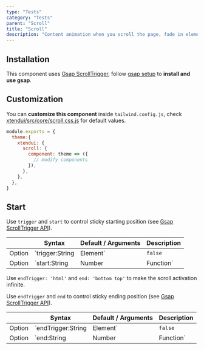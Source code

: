 ```yaml
---
type: "Tests"
category: "Tests"
parent: "Scroll"
title: "Scroll"
description: "Content animation when you scroll the page, fade in elements, parallax."
---
```


## Installation

This component uses [Gsap ScrollTrigger](https://greensock.com/docs/v3/Plugins/ScrollTrigger), follow [gsap setup](/introduction/getting-started/setup#javascript-gsap) to **install and use gsap**.

## Customization

You can **customize this component** inside `tailwind.config.js`, check [xtendui/src/core/scroll.css.js](https://github.com/minimit/xtendui/blob/master/src/core/scroll.css.js) for default values.

```jsx
module.exports = {
  theme:{
    xtendui: {
      scroll: {
        component: theme => ({
          // modify components
        }),
      },
    },
  },
}
```

## Start

Use `trigger` and `start` to control sticky starting position (see [Gsap ScrollTrigger API](https://greensock.com/docs/v3/Plugins/ScrollTrigger)).

<div class="table-overflow">

|                         | Syntax                                    | Default / Arguments                       | Description                   |
| ----------------------- | ----------------------------------------- | ----------------------------- | ----------------------------- |
| Option                  | `trigger:String|Element`                          | `false`        | Trigger           |
| Option                  | `start:String|Number|Function`                          | `'top bottom'`        | Start position: first argument is for trigger second argument is for scroller            |

</div>

Use `endTrigger: 'html'` and `end: 'bottom top'` to make the scroll activation infinite.

<demo>
  <div class="gatsby_demo_item toggle" data-iframe="iframe/components/core/scroll/position"></div>
</demo>

Use `endTrigger` and `end` to control sticky ending position (see [Gsap ScrollTrigger API](https://greensock.com/docs/v3/Plugins/ScrollTrigger)).

<div class="table-overflow">


|                         | Syntax                                    | Default / Arguments                       | Description                   |
| ----------------------- | ----------------------------------------- | ----------------------------- | ----------------------------- |
| Option                  | `endTrigger:String|Element`                          | `false`        | End trigger           |
| Option                  | `end:String|Number|Function`                          | `'bottom top'`        | End position: first argument is for endTrigger second argument is for scroller            |

</div>

<demo>
  <div class="gatsby_demo_item toggle" data-iframe="iframe/components/core/scroll/limit"></div>
</demo>
